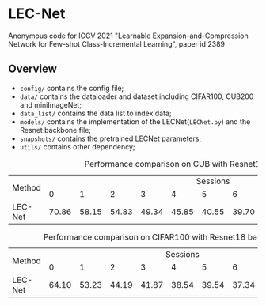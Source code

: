 # LEC-Net
Anonymous code for ICCV 2021 "Learnable Expansion-and-Compression Network for Few-shot Class-Incremental Learning", paper id 2389

## Overview
- `config/` contains the config file;
- `data/` contains the dataloader and dataset including CIFAR100, CUB200 and miniImageNet;
- `data_list/` contains the data list to index data;
- `models/` contains the implementation of the LECNet(`LECNet.py`) and the Resnet backbone file;
- `snapshots/` contains the pretrained LECNet parameters;
- `utils/` contains other dependency;

<table align="center">
    <caption style="text-align:center">Performance comparison on CUB with Resnet18 backbone</caption>
    <tr>
        <td rowspan=2>Method</td> 
        <td colspan="11" align="center">Sessions</td> 
   </tr>
    <tr>
        <td>0</td> 
        <td>1</td> 
        <td>2</td> 
        <td>3</td> 
        <td>4</td> 
        <td>5</td> 
        <td>6</td> 
        <td>7</td> 
        <td>8</td> 
        <td>9</td> 
        <td>10</td> 
    </tr>
    <tr>
        <td>LEC-Net</td> 
        <td>70.86</td> 
        <td>58.15</td> 
        <td>54.83</td> 
        <td>49.34</td> 
        <td>45.85</td> 
        <td>40.55</td> 
        <td>39.70</td> 
        <td>34.59</td> 
        <td>36.58</td> 
        <td>33.56</td> 
        <td>31.96</td> 
    </tr>
</table>

<table align="center">
    <caption style="text-align:center">Performance comparison on CIFAR100 with Resnet18 backbone</caption>
    <tr>
        <td rowspan=2>Method</td> 
        <td colspan="9" align="center">Sessions</td> 
   </tr>
    <tr>
        <td>0</td> 
        <td>1</td> 
        <td>2</td> 
        <td>3</td> 
        <td>4</td> 
        <td>5</td> 
        <td>6</td> 
        <td>7</td> 
        <td>8</td> 
    </tr>
    <tr>
        <td>LEC-Net</td> 
        <td>64.10</td> 
        <td>53.23</td> 
        <td>44.19</td> 
        <td>41.87</td> 
        <td>38.54</td> 
        <td>39.54</td> 
        <td>37.34</td> 
        <td>34.73</td> 
        <td>34.73</td> 
    </tr>
</table>
